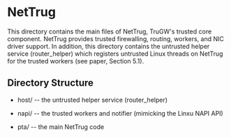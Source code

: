 # NetTrug
This directory contains the main files of NetTrug, TruGW's trusted core component.
NetTrug provides trusted firewalling, routing, workers, and NIC driver support.
In addition, this directory contains the untrusted helper service (router_helper)
which registers untrusted Linux threads on NetTrug for the trusted workers (see paper,
Section 5.1).

## Directory Structure
* host/     -- the untrusted helper service (router_helper)

* napi/     -- the trusted workers and notifier (mimicking the Linxu NAPI API)

* pta/      -- the main NetTrug code
